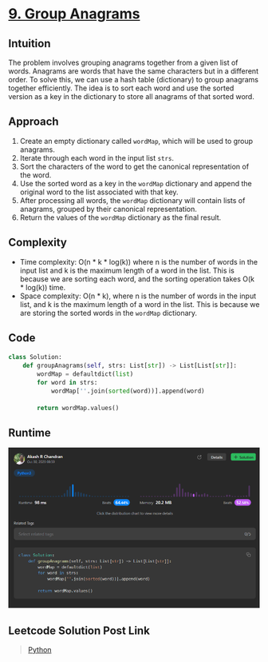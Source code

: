 # [9. Group Anagrams](https://leetcode.com/problems/group-anagrams/)

## Intuition
The problem involves grouping anagrams together from a given list of words. Anagrams are words that have the same characters but in a different order. To solve this, we can use a hash table (dictionary) to group anagrams together efficiently. The idea is to sort each word and use the sorted version as a key in the dictionary to store all anagrams of that sorted word.

## Approach
1. Create an empty dictionary called `wordMap`, which will be used to group anagrams.
2. Iterate through each word in the input list `strs`.
3. Sort the characters of the word to get the canonical representation of the word.
4. Use the sorted word as a key in the `wordMap` dictionary and append the original word to the list associated with that key.
5. After processing all words, the `wordMap` dictionary will contain lists of anagrams, grouped by their canonical representation.
6. Return the values of the `wordMap` dictionary as the final result.

## Complexity
- Time complexity: O(n * k * log(k)) where n is the number of words in the input list and k is the maximum length of a word in the list. This is because we are sorting each word, and the sorting operation takes O(k * log(k)) time.
- Space complexity: O(n * k), where n is the number of words in the input list, and k is the maximum length of a word in the list. This is because we are storing the sorted words in the `wordMap` dictionary.

## Code
```python
class Solution:
    def groupAnagrams(self, strs: List[str]) -> List[List[str]]:
        wordMap = defaultdict(list)
        for word in strs:
            wordMap[''.join(sorted(word))].append(word)

        return wordMap.values()
```

## Runtime
![Solution](image.png)


## Leetcode Solution Post Link
> [Python](https://leetcode.com/problems/group-anagrams/solutions/4226667/easy-to-understand-python-solution-beats-64-44/)